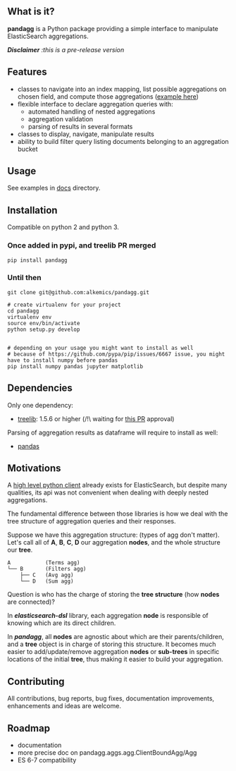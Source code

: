 ## What is it?

**pandagg** is a Python package providing a simple interface to manipulate ElasticSearch aggregations.

***Disclaimer*** *:this is a pre-release version*
## Features

- classes to navigate into an index mapping, list possible aggregations on chosen field, and compute those aggregations ([example here](docs/mapping.md))
- flexible interface to declare aggregation queries with:
    - automated handling of nested aggregations
    - aggregation validation
    - parsing of results in several formats
- classes to display, navigate, manipulate results
- ability to build filter query listing documents belonging to an aggregation bucket

## Usage
See examples in [docs](docs) directory.

## Installation
Compatible on python 2 and python 3.
### Once added in pypi, and treelib PR merged
```
pip install pandagg
```

### Until then

```
git clone git@github.com:alkemics/pandagg.git

# create virtualenv for your project
cd pandagg
virtualenv env
source env/bin/activate
python setup.py develop


# depending on your usage you might want to install as well
# because of https://github.com/pypa/pip/issues/6667 issue, you might have to install numpy before pandas
pip install numpy pandas jupyter matplotlib
```

## Dependencies
Only one dependency:
- [treelib](https://pypi.org/project/treelib/): 1.5.6 or higher (/!\ waiting for [this PR](https://github.com/caesar0301/treelib/pull/120) approval)

Parsing of aggregation results as dataframe will require to install as well:
- [pandas](https://github.com/pandas-dev/pandas/)

## Motivations

A [high level python client](https://github.com/elastic/elasticsearch-dsl-py) already exists for ElasticSearch,
but despite many qualities, its api was not convenient when dealing with deeply nested aggregations.

The fundamental difference between those libraries is how we deal with the tree structure of aggregation queries
and their responses.

Suppose we have this aggregation structure: (types of agg don't matter). Let's call all of **A**, **B**, **C**, **D** our aggregation **nodes**, and the whole structure our **tree**.
```
A           (Terms agg)
└── B       (Filters agg)
    ├── C   (Avg agg)
    └── D   (Sum agg)
```


Question is who has the charge of storing the **tree structure** (how **nodes** are connected)?

In ***elasticsearch-dsl*** library, each aggregation **node** is responsible of knowing which are its direct children.

In ***pandagg***, all **nodes** are agnostic about which are their parents/children, and a **tree** object is in charge
of storing this structure. It becomes much easier to add/update/remove aggregation **nodes** or **sub-trees** in
specific locations of the initial **tree**, thus making it easier to build your aggregation.

## Contributing

All contributions, bug reports, bug fixes, documentation improvements, enhancements and ideas are welcome.


## Roadmap

- documentation
- more precise doc on pandagg.aggs.agg.ClientBoundAgg/Agg
- ES 6-7 compatibility
